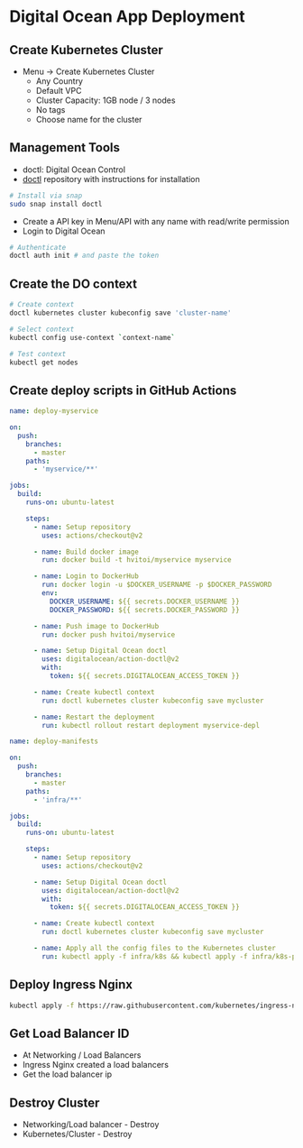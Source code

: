 # Digital Ocean App Deployment

## Create Kubernetes Cluster

- Menu -> Create Kubernetes Cluster
  - Any Country
  - Default VPC
  - Cluster Capacity: 1GB node / 3 nodes
  - No tags
  - Choose name for the cluster

## Management Tools

- doctl: Digital Ocean Control
- [doctl](https://github.com/digitalocean/doctl) repository with instructions for installation

```bash
# Install via snap
sudo snap install doctl
```

- Create a API key in Menu/API with any name with read/write permission
- Login to Digital Ocean

```bash
# Authenticate
doctl auth init # and paste the token
```

## Create the DO context

```bash
# Create context
doctl kubernetes cluster kubeconfig save 'cluster-name'

# Select context
kubectl config use-context `context-name`

# Test context
kubectl get nodes
```

## Create deploy scripts in GitHub Actions

```yml
name: deploy-myservice

on:
  push:
    branches:
      - master
    paths:
      - 'myservice/**'

jobs:
  build:
    runs-on: ubuntu-latest

    steps:
      - name: Setup repository
        uses: actions/checkout@v2

      - name: Build docker image
        run: docker build -t hvitoi/myservice myservice

      - name: Login to DockerHub
        run: docker login -u $DOCKER_USERNAME -p $DOCKER_PASSWORD
        env:
          DOCKER_USERNAME: ${{ secrets.DOCKER_USERNAME }}
          DOCKER_PASSWORD: ${{ secrets.DOCKER_PASSWORD }}

      - name: Push image to DockerHub
        run: docker push hvitoi/myservice

      - name: Setup Digital Ocean doctl
        uses: digitalocean/action-doctl@v2
        with:
          token: ${{ secrets.DIGITALOCEAN_ACCESS_TOKEN }}

      - name: Create kubectl context
        run: doctl kubernetes cluster kubeconfig save mycluster

      - name: Restart the deployment
        run: kubectl rollout restart deployment myservice-depl
```

```yml
name: deploy-manifests

on:
  push:
    branches:
      - master
    paths:
      - 'infra/**'

jobs:
  build:
    runs-on: ubuntu-latest

    steps:
      - name: Setup repository
        uses: actions/checkout@v2

      - name: Setup Digital Ocean doctl
        uses: digitalocean/action-doctl@v2
        with:
          token: ${{ secrets.DIGITALOCEAN_ACCESS_TOKEN }}

      - name: Create kubectl context
        run: doctl kubernetes cluster kubeconfig save mycluster

      - name: Apply all the config files to the Kubernetes cluster
        run: kubectl apply -f infra/k8s && kubectl apply -f infra/k8s-prod
```

## Deploy Ingress Nginx

```bash
kubectl apply -f https://raw.githubusercontent.com/kubernetes/ingress-nginx/controller-v0.34.1/deploy/static/provider/do/deploy.yaml
```

## Get Load Balancer ID

- At Networking / Load Balancers
- Ingress Nginx created a load balancers
- Get the load balancer ip

## Destroy Cluster

- Networking/Load balancer - Destroy
- Kubernetes/Cluster - Destroy
